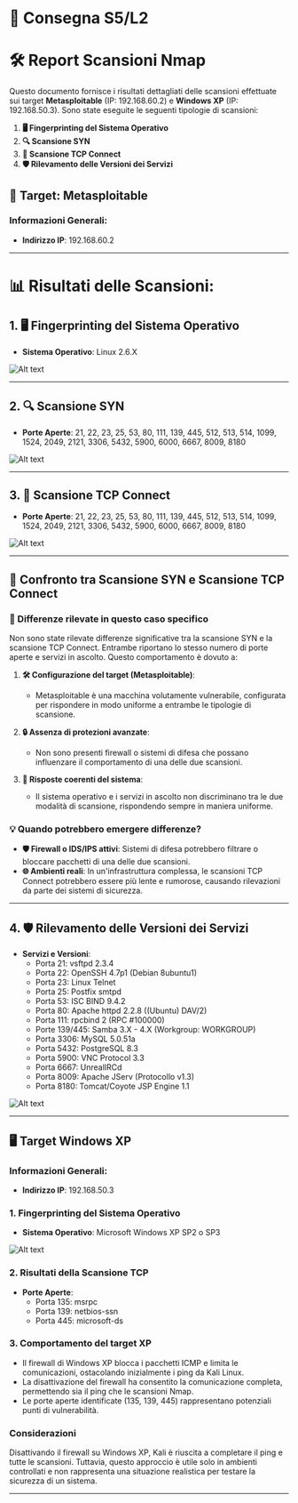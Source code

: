 
# 📝 Consegna S5/L2
# 🛠️ Report Scansioni Nmap

Questo documento fornisce i risultati dettagliati delle scansioni effettuate sui target **Metasploitable** (IP: 192.168.60.2) e **Windows XP** (IP: 192.168.50.3). Sono state eseguite le seguenti tipologie di scansioni:

1. **🖥️ Fingerprinting del Sistema Operativo**
2. **🔍 Scansione SYN**
3. **🔗 Scansione TCP Connect**
4. **🛡️ Rilevamento delle Versioni dei Servizi**

## 🎯 Target: Metasploitable

### Informazioni Generali:
- **Indirizzo IP**: 192.168.60.2
  
---

# 📊 Risultati delle Scansioni:

## 1. 🖥️ Fingerprinting del Sistema Operativo
- **Sistema Operativo**: Linux 2.6.X

![Alt text](./OSFingerprinting.png "Optional Title")

---

## 2. 🔍 Scansione SYN
- **Porte Aperte**: 21, 22, 23, 25, 53, 80, 111, 139, 445, 512, 513, 514, 1099, 1524, 2049, 2121, 3306, 5432, 5900, 6000, 6667, 8009, 8180

![Alt text](./SYSScan.png "SYSScan")

---

## 3. 🔗 Scansione TCP Connect
- **Porte Aperte**: 21, 22, 23, 25, 53, 80, 111, 139, 445, 512, 513, 514, 1099, 1524, 2049, 2121, 3306, 5432, 5900, 6000, 6667, 8009, 8180

![Alt text](./TCPScan.png "TCPScan")

---

## 🔎 Confronto tra Scansione SYN e Scansione TCP Connect

### 🔔 Differenze rilevate in questo caso specifico
Non sono state rilevate differenze significative tra la scansione SYN e la scansione TCP Connect. Entrambe riportano lo stesso numero di porte aperte e servizi in ascolto. Questo comportamento è dovuto a:

1. **🛠️ Configurazione del target (Metasploitable)**:
   - Metasploitable è una macchina volutamente vulnerabile, configurata per rispondere in modo uniforme a entrambe le tipologie di scansione.

2. **🔒 Assenza di protezioni avanzate**:
   - Non sono presenti firewall o sistemi di difesa che possano influenzare il comportamento di una delle due scansioni.

3. **🔄 Risposte coerenti del sistema**:
   - Il sistema operativo e i servizi in ascolto non discriminano tra le due modalità di scansione, rispondendo sempre in maniera uniforme.

### 💡 Quando potrebbero emergere differenze?
- **🛡️ Firewall o IDS/IPS attivi**: Sistemi di difesa potrebbero filtrare o bloccare pacchetti di una delle due scansioni.
- **🌐 Ambienti reali**: In un'infrastruttura complessa, le scansioni TCP Connect potrebbero essere più lente e rumorose, causando rilevazioni da parte dei sistemi di sicurezza.

---

## 4. 🛡️ Rilevamento delle Versioni dei Servizi
- **Servizi e Versioni**:
  - Porta 21: vsftpd 2.3.4
  - Porta 22: OpenSSH 4.7p1 (Debian 8ubuntu1)
  - Porta 23: Linux Telnet
  - Porta 25: Postfix smtpd
  - Porta 53: ISC BIND 9.4.2
  - Porta 80: Apache httpd 2.2.8 ((Ubuntu) DAV/2)
  - Porta 111: rpcbind 2 (RPC #100000)
  - Porte 139/445: Samba 3.X - 4.X (Workgroup: WORKGROUP)
  - Porta 3306: MySQL 5.0.51a
  - Porta 5432: PostgreSQL 8.3
  - Porta 5900: VNC Protocol 3.3
  - Porta 6667: UnrealIRCd
  - Porta 8009: Apache JServ (Protocollo v1.3)
  - Porta 8180: Tomcat/Coyote JSP Engine 1.1
 
![Alt text](./VersionDetection.png "VersionDetection")

---

## 🖥️ Target Windows XP

### Informazioni Generali:
- **Indirizzo IP**: 192.168.50.3

### 1. Fingerprinting del Sistema Operativo
- **Sistema Operativo**: Microsoft Windows XP SP2 o SP3

![Alt text](./WindowsOSFingerprinting.png "Windows OS Fingerprinting")

### 2. Risultati della Scansione TCP
- **Porte Aperte**:
  - Porta 135: msrpc
  - Porta 139: netbios-ssn
  - Porta 445: microsoft-ds
  
### 3. Comportamento del target XP

- Il firewall di Windows XP blocca i pacchetti ICMP e limita le comunicazioni, ostacolando inizialmente i ping da Kali Linux.
- La disattivazione del firewall ha consentito la comunicazione completa, permettendo sia il ping che le scansioni Nmap.
- Le porte aperte identificate (135, 139, 445) rappresentano potenziali punti di vulnerabilità.

### Considerazioni
Disattivando il firewall su Windows XP, Kali è riuscita a completare il ping e tutte le scansioni.
Tuttavia, questo approccio è utile solo in ambienti controllati e non rappresenta una situazione realistica per testare la sicurezza di un sistema.

---
